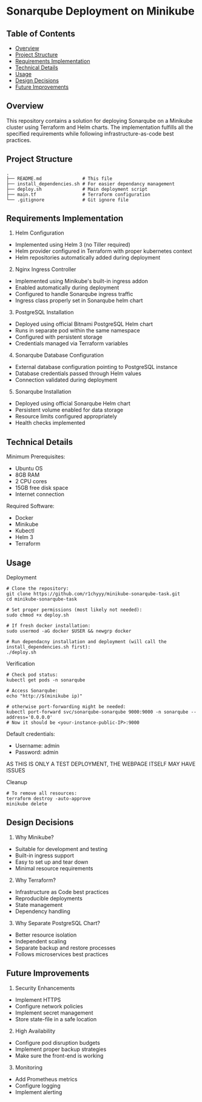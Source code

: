 # Sonarqube Deployment on Minikube

## Table of Contents
- [Overview](#overview)
- [Project Structure](#project-structure)
- [Requirements Implementation](#requirements-implementation)
- [Technical Details](#technical-details)
- [Usage](#usage)
- [Design Decisions](#design-decisions)
- [Future Improvements](#future-improvements)

## Overview

This repository contains a solution for deploying Sonarqube on a Minikube cluster using Terraform and Helm charts. The implementation fulfills all the specified requirements while following infrastructure-as-code best practices.

## Project Structure

```text
.
├── README.md          		# This file
├── install_dependencies.sh	# For easier dependancy management
├── deploy.sh          		# Main deployment script
├── main.tf           		# Terraform configuration
└── .gitignore       		# Git ignore file
```

## Requirements Implementation
1. Helm Configuration

- Implemented using Helm 3 (no Tiller required)
- Helm provider configured in Terraform with proper kubernetes context
- Helm repositories automatically added during deployment

2. Nginx Ingress Controller

- Implemented using Minikube's built-in ingress addon
- Enabled automatically during deployment
- Configured to handle Sonarqube ingress traffic
- Ingress class properly set in Sonarqube helm chart

3. PostgreSQL Installation

- Deployed using official Bitnami PostgreSQL Helm chart
- Runs in separate pod within the same namespace
- Configured with persistent storage
- Credentials managed via Terraform variables

4. Sonarqube Database Configuration

- External database configuration pointing to PostgreSQL instance
- Database credentials passed through Helm values
- Connection validated during deployment

5. Sonarqube Installation

- Deployed using official Sonarqube Helm chart
- Persistent volume enabled for data storage
- Resource limits configured appropriately
- Health checks implemented

## Technical Details
Minimum Prerequisites:

- Ubuntu OS
- 8GB RAM
- 2 CPU cores
- 15GB free disk space
- Internet connection

Required Software:

- Docker
- Minikube
- Kubectl
- Helm 3
- Terraform

##  Usage
Deployment

```text
# Clone the repository:
git clone https://github.com/r1chyyy/minikube-sonarqube-task.git
cd minikube-sonarqube-task

# Set proper permissions (most likely not needed):
sudo chmod +x deploy.sh

# If fresh docker installation:
sudo usermod -aG docker $USER && newgrp docker

# Run dependacny installation and deployment (will call the install_dependencies.sh first):
./deploy.sh
```

Verification

```text
# Check pod status:
kubectl get pods -n sonarqube

# Access Sonarqube:
echo "http://$(minikube ip)"

# otherwise port-forwarding might be needed:
kubectl port-forward svc/sonarqube-sonarqube 9000:9000 -n sonarqube --address='0.0.0.0'
# Now it should be <your-instance-public-IP>:9000
```

Default credentials:

- Username: admin
- Password: admin

AS THIS IS ONLY A TEST DEPLOYMENT, THE WEBPAGE ITSELF MAY HAVE ISSUES

Cleanup

```text
# To remove all resources:
terraform destroy -auto-approve
minikube delete
```

## Design Decisions
1. Why Minikube?

- Suitable for development and testing
- Built-in ingress support
- Easy to set up and tear down
- Minimal resource requirements

2. Why Terraform?

- Infrastructure as Code best practices
- Reproducible deployments
- State management
- Dependency handling

3. Why Separate PostgreSQL Chart?

- Better resource isolation
- Independent scaling
- Separate backup and restore processes
- Follows microservices best practices

## Future Improvements

1. Security Enhancements

- Implement HTTPS
- Configure network policies
- Implement secret management
- Store state-file in a safe location

2. High Availability

- Configure pod disruption budgets
- Implement proper backup strategies
- Make sure the front-end is working

3. Monitoring

- Add Prometheus metrics
- Configure logging
- Implement alerting

